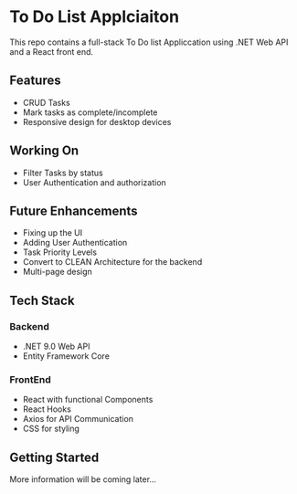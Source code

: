 # To Do List Applciaiton

This repo contains a full-stack To Do list Appliccation using .NET Web API and a React front end.

## Features
* CRUD Tasks
* Mark tasks as complete/incomplete
* Responsive design for desktop devices

## Working On
* Filter Tasks by status
* User Authentication and authorization

## Future Enhancements
* Fixing up the UI
* Adding User Authentication
* Task Priority Levels
* Convert to CLEAN Architecture for the backend
*  Multi-page design

## Tech Stack
### Backend
* .NET 9.0 Web API
* Entity Framework Core

### FrontEnd
* React with functional Components
* React Hooks
* Axios for API Communication
* CSS for styling

## Getting Started
More information will be coming later...
  
